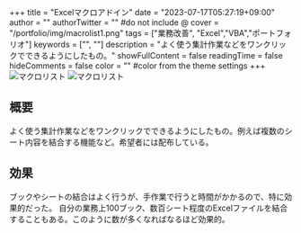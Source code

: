 +++
title = "Excelマクロアドイン" 
date = "2023-07-17T05:27:19+09:00"
author = ""
authorTwitter = "" #do not include @
cover = "/portfolio/img/macrolist1.png"
tags = ["業務改善", "Excel","VBA","ポートフォリオ"]
keywords = ["", ""]
description = "よく使う集計作業などをワンクリックでできるようにしたもの。"
showFullContent = false
readingTime = false
hideComments = false
color = "" #color from the theme settings
+++
![マクロリスト](/portfolio/img/macrolist1.png)
![マクロリスト](/portfolio/img/macrolist2.png)

## 概要

よく使う集計作業などをワンクリックでできるようにしたもの。例えば複数のシート内容を結合する機能など。希望者には配布している。

## 効果

ブックやシートの結合はよく行うが、手作業で行うと時間がかかるので、特に効果的だった。
自分の業務上100ブック、数百シート程度のExcelファイルを結合することもある。このように数が多くなればなるほど効果的。

